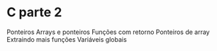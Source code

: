 
# C parte 2
Ponteiros
Arrays e ponteiros
Funções com retorno
Ponteiros de array
Extraindo mais funções
Variáveis globais


